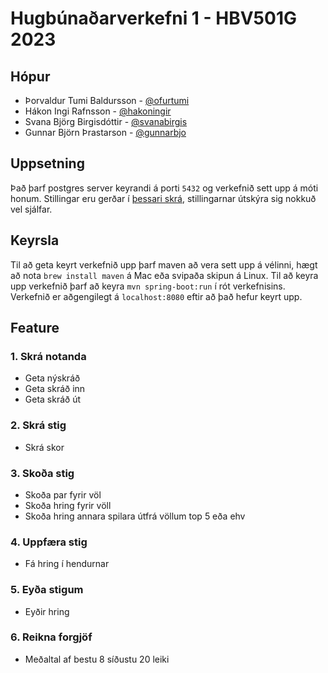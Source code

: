 # Hugbúnaðarverkefni 1 - HBV501G 2023

## Hópur

- Þorvaldur Tumi Baldursson - [@ofurtumi](github.com/ofurtumi)
- Hákon Ingi Rafnsson - [@hakoningir](github.com/hakoningir)
- Svana Björg Birgisdóttir - [@svanabirgis](github.com/svanabirgis)
- Gunnar Björn Þrastarson - [@gunnarbjo](github.com/gunnarbjo)

## Uppsetning

Það þarf postgres server keyrandi á porti `5432` og verkefnið sett upp á móti honum. Stillingar eru gerðar í [þessari skrá](./src/main/resources/application.properties), stillingarnar útskýra sig nokkuð vel sjálfar.

## Keyrsla

Til að geta keyrt verkefnið upp þarf maven að vera sett upp á vélinni, hægt að nota `brew install maven` á Mac eða svipaða skipun á Linux. Til að keyra upp verkefnið þarf að keyra `mvn spring-boot:run` í rót verkefnisins. Verkefnið er aðgengilegt á `localhost:8080` eftir að það hefur keyrt upp.

## Feature

### 1. Skrá notanda

- Geta nýskráð
- Geta skráð inn
- Geta skráð út

### 2. Skrá stig

- Skrá skor

### 3. Skoða stig

- Skoða par fyrir völ
- Skoða hring fyrir völl
- Skoða hring annara spilara útfrá völlum top 5 eða ehv

### 4. Uppfæra stig

- Fá hring í hendurnar

### 5. Eyða stigum

- Eyðir hring

### 6. Reikna forgjöf

- Meðaltal af bestu 8 síðustu 20 leiki
